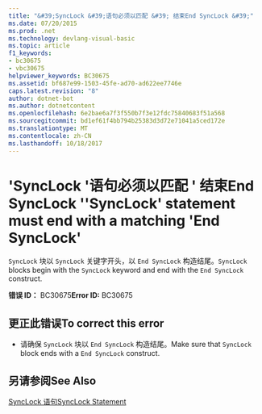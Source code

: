 ```yaml
---
title: "&#39;SyncLock &#39;语句必须以匹配 &#39; 结束End SyncLock &#39;"
ms.date: 07/20/2015
ms.prod: .net
ms.technology: devlang-visual-basic
ms.topic: article
f1_keywords:
- bc30675
- vbc30675
helpviewer_keywords: BC30675
ms.assetid: bf687e99-1503-45fe-ad70-ad622ee7746e
caps.latest.revision: "8"
author: dotnet-bot
ms.author: dotnetcontent
ms.openlocfilehash: 6e2bae6a7f3f550b7f3e12fdc75840683f51a568
ms.sourcegitcommit: bd1ef61f4bb794b25383d3d72e71041a5ced172e
ms.translationtype: MT
ms.contentlocale: zh-CN
ms.lasthandoff: 10/18/2017
---
```

# <a name="39synclock39-statement-must-end-with-a-matching-39end-synclock39"></a><span data-ttu-id="b2d12-102">&#39;SyncLock &#39;语句必须以匹配 &#39; 结束End SyncLock &#39;</span><span class="sxs-lookup"><span data-stu-id="b2d12-102">&#39;SyncLock&#39; statement must end with a matching &#39;End SyncLock&#39;</span></span>
<span data-ttu-id="b2d12-103">`SyncLock` 块以 `SyncLock` 关键字开头，以 `End SyncLock` 构造结尾。</span><span class="sxs-lookup"><span data-stu-id="b2d12-103">`SyncLock` blocks begin with the `SyncLock` keyword and end with the `End SyncLock` construct.</span></span>  
  
 <span data-ttu-id="b2d12-104">**错误 ID：** BC30675</span><span class="sxs-lookup"><span data-stu-id="b2d12-104">**Error ID:** BC30675</span></span>  
  
## <a name="to-correct-this-error"></a><span data-ttu-id="b2d12-105">更正此错误</span><span class="sxs-lookup"><span data-stu-id="b2d12-105">To correct this error</span></span>  
  
-   <span data-ttu-id="b2d12-106">请确保 `SyncLock` 块以 `End SyncLock` 构造结尾。</span><span class="sxs-lookup"><span data-stu-id="b2d12-106">Make sure that `SyncLock` block ends with a `End SyncLock` construct.</span></span>  
  
## <a name="see-also"></a><span data-ttu-id="b2d12-107">另请参阅</span><span class="sxs-lookup"><span data-stu-id="b2d12-107">See Also</span></span>  
 [<span data-ttu-id="b2d12-108">SyncLock 语句</span><span class="sxs-lookup"><span data-stu-id="b2d12-108">SyncLock Statement</span></span>](../../visual-basic/language-reference/statements/synclock-statement.md)
